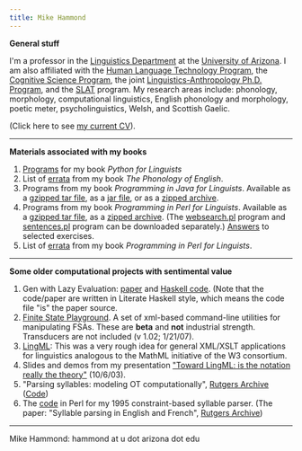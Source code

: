 ```yaml
---
title: Mike Hammond
---
```


**General stuff**

I'm a professor in the [Linguistics Department](http://linguistics.arizona.edu/) at the [University of Arizona](http://www.arizona.edu/). I am also affiliated with the [Human Language Technology Program](https://linguistics.arizona.edu/master-science-human-language-technology-hlt), the [Cognitive Science Program](https://cogsci.arizona.edu), the joint [Linguistics-Anthropology Ph.D. Program](https://linguistics.arizona.edu/content/joint-phd-anthropology-linguistics-also-known-anli-degree), and the [SLAT](http://slat.arizona.edu) program. My research areas include: phonology, morphology, computational linguistics, English phonology and morphology, poetic meter, psycholinguistics, Welsh, and Scottish Gaelic.

(Click here to see [my current CV](cvanon.pdf)).

------------------------------------------------------------------------

**Materials associated with my books**

1.  [Programs](http://www.u.arizona.edu/~hammond/bookcode.zip) for my book *Python for Linguists*
1.  List of [errata](http://www.u.arizona.edu/~hammond/errata.htm) from my book *The Phonology of English*.
1.  Programs from my book *Programming in Java for Linguists*. Available as a [gzipped tar
file](http://dingo.sbs.arizona.edu/~hammond/mhw3/mh/javaling/programs.tar.gz), as a [jar
file](http://dingo.sbs.arizona.edu/~hammond/mhw3/mh/javaling/programs.jar), or as a [zipped
archive](http://dingo.sbs.arizona.edu/~hammond/mhw3/mh/javaling/Programs.zip).
1.  Programs from my book *Programming in Perl for Linguists*. Available as a [gzipped tar file](http://dingo.sbs.arizona.edu/~hammond/perlling/perlprog.tar.gz), as a [zipped
archive](http://dingo.sbs.arizona.edu/~hammond/perlling/perlprogs.zip). (The [websearch.pl](http://dingo.sbs.arizona.edu/~hammond/perlling/websearch.txt) program and [sentences.pl](sentences.txt) program can be downloaded separately.) [Answers](http://www.u.arizona.edu/~hammond/perlex.zip) to
selected exercises.
1.  List of [errata](http://www.u.arizona.edu/~hammond/perlerrata.html) from my book *Programming in Perl for Linguists*.

------------------------------------------------------------------------

**Some older computational projects with sentimental value**

1.  Gen with Lazy Evaluation: [paper](http://www.u.arizona.edu/~hammond/lazy.pdf) and [Haskell code](http://www.u.arizona.edu/~hammond/lazy.lhs). (Note that the code/paper are written in Literate Haskell style, which means the code file \"is\" the paper source.
1.  [Finite State Playground](http://www.u.arizona.edu/~hammond/flbi1.02.tar.gz). A set of xml-based command-line utilities for manipulating FSAs. These are **beta** and **not** industrial strength. Transducers are not included (v 1.02; 1/21/07).
1.  [LingML](http://dingo.sbs.arizona.edu/~hammond/lingml/lingml.html): This was a very rough idea for general XML/XSLT applications for linguistics analogous to the MathML initiative of the W3 consortium.
1.  Slides and demos from my presentation [\"Toward LingML: is the notation really the theory\"](http://dingo.sbs.arizona.edu/~hammond/georgia/gindex.html) (10/6/03).
1.  \"Parsing syllables: modeling OT computationally\", [Rutgers Archive](http://roa.rutgers.edu/)
([Code](http://www.u.arizona.edu/~hammond/mhlocweb))
1.  The [code](http://www.u.arizona.edu/~hammond/sylpars) in Perl for my 1995 constraint-based syllable parser. (The paper: \"Syllable parsing in English and French\", [Rutgers Archive](http://roa.rutgers.edu/))

------------------------------------------------------------------------

Mike Hammond: hammond at u dot arizona dot edu

